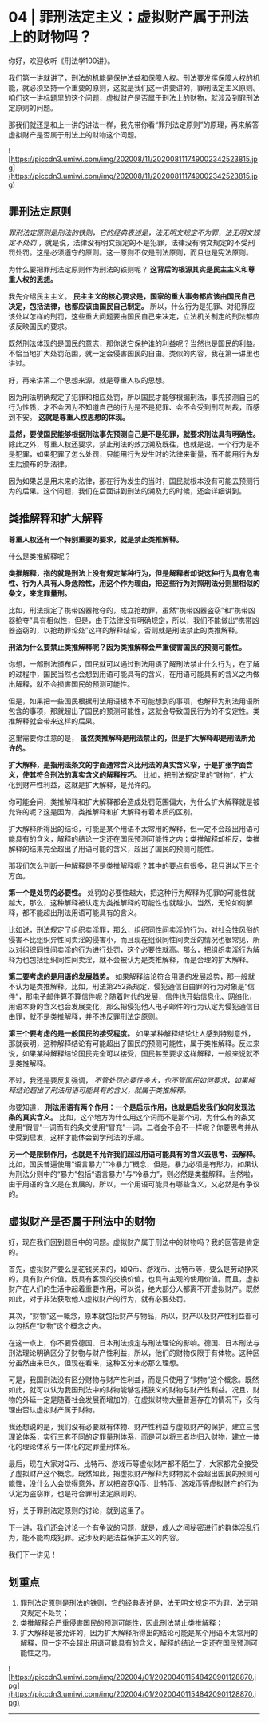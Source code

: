 # 04 | 罪刑法定主义：虚拟财产属于刑法上的财物吗？

你好，欢迎收听《刑法学100讲》。

我们第一讲就讲了，刑法的机能是保护法益和保障人权。刑法要发挥保障人权的机能，就必须坚持一个重要的原则，这就是我们这一讲要讲的，罪刑法定主义原则。咱们这一讲标题里的这个问题，虚拟财产是否属于刑法上的财物，就涉及到罪刑法定原则的问题。

那我们就还是和上一讲的讲法一样，我先带你看“罪刑法定原则”的原理，再来解答虚拟财产是否属于刑法上的财物这个问题。

![https://piccdn3.umiwi.com/img/202008/11/202008111749002342523815.jpg](https://piccdn3.umiwi.com/img/202008/11/202008111749002342523815.jpg)

## 罪刑法定原则

 *罪刑法定原则是刑法的铁则，它的经典表述是，法无明文规定不为罪，法无明文规定不处罚* ，就是说，法律没有明文规定的不是犯罪，法律没有明文规定的不受刑罚处罚。这是必须遵守的原则。这一原则不仅是刑法原则，而且也是宪法原则。

为什么要把罪刑法定原则作为刑法的铁则呢？ **这背后的根源其实是民主主义和尊重人权的思想。**

我先介绍民主主义。 **民主主义的核心要求是，国家的重大事务都应该由国民自己决定，包括法律，也都应该由国民自己制定。** 所以，什么行为是犯罪、对犯罪应该处以怎样的刑罚，这些重大问题要由国民自己来决定，立法机关制定的刑法都应该反映国民的要求。

既然刑法体现的是国民的意志，那你说它保护谁的利益呢？当然也是国民的利益。不恰当地扩大处罚范围，就一定会侵害国民的自由。类似的内容，我在第一讲里也讲过。

好，再来讲第二个思想来源，就是尊重人权的思想。

因为刑法明确规定了犯罪和相应处罚，所以国民才能够根据刑法，事先预测自己的行为性质，才不会因为不知道自己的行为是不是犯罪、会不会受到刑罚制裁，而感到不安。 **这就是尊重人权思想的体现。**

 **显然，要使国民能够根据刑法事先预测自己是不是犯罪，就要求刑法具有明确性。** 除此之外，尊重人权还要求，禁止刑法的效力溯及既往，也就是说，一个行为是不是犯罪，如果犯罪了怎么处罚，只能用行为发生时的法律来衡量，而不能用行为发生后颁布的新法律。

因为如果总是用未来的法律，那在行为发生的当时，国民就根本没有可能去预测行为的后果。这个问题，我们在后面讲到刑法的溯及力的时候，还会详细讲到。

## 类推解释和扩大解释

 **尊重人权还有一个特别重要的要求，就是禁止类推解释。**

什么是类推解释呢？

 **类推解释，指的就是刑法上没有规定某种行为，但是解释者却说这种行为具有危害性、行为人具有人身危险性，用这个作为理由，把这些行为对照刑法分则里相似的条文，来定罪量刑。**

比如，刑法规定了携带凶器抢夺的，成立抢劫罪，虽然“携带凶器盗窃”和“携带凶器抢夺”具有相似性，但是，由于法律没有明确规定，所以，我们不能做出“携带凶器盗窃的，以抢劫罪论处”这样的解释结论，否则就是刑法禁止的类推解释。

 **刑法为什么要禁止类推解释呢？因为类推解释会严重侵害国民的预测可能性。**

你想，一部刑法颁布后，国民就可以通过刑法用语了解刑法禁止什么行为，在了解的过程中，国民当然也会想到用语可能具有的含义，在用语可能具有的含义之内做出解释，就不会损害国民的预测可能性。

但是，如果把一些国民根据刑法用语根本不可能想到的事项，也解释为刑法用语所包含的事项，那就超出了国民的预测可能性，这就会导致国民行为的不安定性。类推解释就会带来这样的后果。

这里需要你注意的是， **虽然类推解释是刑法禁止的，但是扩大解释却是刑法所允许的。**

 **扩大解释，是指刑法条文的字面通常含义比刑法的真实含义窄，于是扩张字面含义，使其符合刑法的真实含义的解释技巧。** 比如，把刑法规定里的“财物”，扩大化到财产性利益，这就是扩大解释，是允许的。

你可能会问，类推解释和扩大解释都会造成处罚范围偏大，为什么扩大解释就是被允许的呢？这是因为，类推解释和扩大解释有着本质的区别。

扩大解释所得出的结论，可能是某个用语不太常用的解释，但一定不会超出用语可能具有的含义，解释的结论一定还在国民预测可能性之内；类推解释却相反，类推解释的结果完全超出了用语可能的含义，超出了国民的预测可能性。

那我们怎么判断一种解释是不是类推解释呢？其中的要点有很多，我只讲以下三个方面。

 **第一个是处罚的必要性。** 处罚的必要性越大，把这种行为解释为犯罪的可能性就越大，那么，这种解释被认定为类推解释的可能性也就越小。当然，无论如何解释，都不能超出刑法用语可能具有的含义。

比如说，刑法规定了组织卖淫罪，那么，组织同性间卖淫的行为，对社会性风俗的侵害不比组织异性间卖淫的侵害小，而且现在组织同性间卖淫的情况也很常见，所以对组织同性间卖淫的行为进行处罚，这个必要性就高。那么，把组织卖淫行为解释为也包括组织同性间卖淫，就不会被认为是类推解释，而是合理的扩大解释。

 **第二要考虑的是用语的发展趋势。** 如果解释结论符合用语的发展趋势，那一般就不认为是类推解释。比如，刑法第252条规定，侵犯通信自由罪的行为对象是“信件”，那电子邮件算不算信件呢？随着时代的发展，信件也开始信息化、网络化，用语本身的含义也会发展变化，那么把侵犯他人电子邮件的行为认定为侵犯通信自由罪，就不是类推解释，并不违反罪刑法定原则。

 **第三个要考虑的是一般国民的接受程度。** 如果某种解释结论让人感到特别意外，那就表明，这种解释结论有可能超出了国民的预测可能性，属于类推解释。反过来说，如果某种解释结论国民完全可以接受，国民甚至要求这样解释，一般来说就不是类推解释。

不过，我还是要反复强调， *不管处罚必要性多大，也不管国民如何要求，如果解释结论超出了刑法用语可能具有的含义，就属于类推解释。*

你要知道， **刑法用语有两个作用：一个是启示作用，也就是启发我们如何发现法条的真实含义。** 比如，这个地方为什么用这个词而不是那个词，为什么有的条文使用“假冒”一词而有的条文使用“冒充”一词，二者会不会不一样呢？你要思考并从中受到启发，这样才能体会到学刑法的乐趣。

 **另一个是限制作用，也就是不允许我们超过用语可能具有的含义去思考、去解释。** 比如，国民普遍使用“语言暴力”“冷暴力”概念，但是，暴力必须是有形力，如果认为刑法分则中的“暴力”包括“语言暴力”与“冷暴力”，则必然是类推解释。当然啦，由于用语的含义是在发展的，所以，一个用语可能具有哪些含义，又必然是有争议的。

## 虚拟财产是否属于刑法中的财物

好，现在我们回到题目中的问题。虚拟财产属于刑法中的财物吗？我的回答是肯定的。

首先，虚拟财产要么是花钱买来的，如Q币、游戏币、比特币等，要么是劳动挣来的，具有财产价值。既具有客观的交换价值，也具有主观的使用价值。而且，虚拟财产在人们的生活中起着重要作用，可以说，绝大部分人都离不开虚拟财产。既然如此，对于非法获取他人虚拟财产的行为，就有必要处罚。

其次，“财物”这一概念，原本就包括财产与物品，所以，财产以及财产性利益都可以包括在“财物”这个概念之内。

在这一点上，你不要受德国、日本刑法规定与刑法理论的影响。德国、日本刑法与刑法理论明确区分了财物与财产性利益，所以，他们的财物仅限于有体物。这种区分虽然由来已久，但现在看来，这种区分未必那么理想。

可是，我国刑法没有区分财物与财产性利益，而是只使用了“财物”这个概念。既然如此，就可以认为我国刑法中的财物能够包括狭义的财物与财产性利益。况且，财物的外延一定是随着社会发展而增加的，在虚拟财物大量普遍存在的情况下，没有理由否认虚拟财产属于财物。

我还想说的是，我们没有必要就有体物、财产性利益与虚拟财产的保护，建立三套理论体系，实行三套不同的定罪量刑体系，而是可以将三者均归入财物，建立一体化的理论体系与一体化的定罪量刑体系。

最后，现在大家对Q币、比特币、游戏币等虚似财产都不陌生了，大家都完全接受了虚拟财产这个概念。既然如此，把虚拟财产解释为财物就不会超出国民的预测可能性，没什么人会觉得意外，所以把盗窃Q币、比特币、游戏币等虚拟财产的行为认定为盗窃罪，也是符合罪刑法定原则的。

好，关于罪刑法定原则的讨论，就到这里了。

下一讲，我们还会讨论一个有争议的问题，就是，成人之间秘密进行的群体淫乱行为，能不能构成犯罪。这涉及的是法益保护主义的内容。

我们下一讲见！

## 划重点

1. 罪刑法定原则是刑法的铁则，它的经典表述是，法无明文规定不为罪，法无明文规定不处罚；
2. 类推解释会严重侵害国民的预测可能性，因此刑法禁止类推解释；
3. 扩大解释是被允许的，因为扩大解释所得出的结论可能是某个用语不太常用的解释，但一定不会超出用语可能具有的含义，解释的结论一定还在国民预测可能性之内。

![https://piccdn3.umiwi.com/img/202004/01/202004011548420901128870.jpg](https://piccdn3.umiwi.com/img/202004/01/202004011548420901128870.jpg)

---
